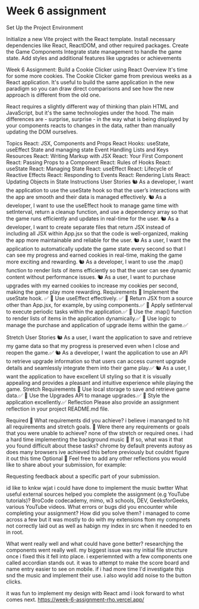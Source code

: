 # Week 6 assignment

Set Up the Project Environment

Initialize a new Vite project with the React template.
Install necessary dependencies like React, ReactDOM, and other required packages.
Create the Game Components
Integrate state management to handle the game state.
Add styles and additional features like upgrades or achievements






Week 6 Assignment: Build a Cookie Clicker using React
Overview
It's time for some more cookies. The Cookie Clicker game from previous weeks as a React application. It's useful to build the same application in the new paradigm so you can draw direct comparisons and see how the new approach is different from the old one.

React requires a slightly different way of thinking than plain HTML and JavaScript, but it's the same technologies under the hood. The main differences are - surprise, surprise - in the way what is being displayed by your components reacts to changes in the data, rather than manually updating the DOM ourselves.

Topics
React: JSX, Components and Props
React Hooks: useState, useEffect
State and managing state
Event Handling
Lists and Keys
Resources
React: Writing Markup with JSX
React: Your First Component
React: Passing Props to a Component
React: Rules of Hooks
React: useState
React: Managing State
React: useEffect
React: Lifecycle of Reactive Effects
React: Responding to Events
React: Rendering Lists
React: Updating Objects in State
Instructions
User Stories
🐿️ As a developer, I want the application to use the useState hook so that the user’s interactions with the app are smooth and their data is managed effectively.
🐿️ As a developer, I want to use the useEffect hook to manage game time with setInterval, return a cleanup function, and use a dependency array so that the game runs efficiently and updates in real-time for the user.
🐿️ As a developer, I want to create separate files that return JSX instead of including all JSX within App.jsx so that the code is well-organized, making the app more maintainable and reliable for the user.
🐿️ As a user, I want the application to automatically update the game state every second so that I can see my progress and earned cookies in real-time, making the game more exciting and rewarding.
🐿️ As a developer, I want to use the .map() function to render lists of items efficiently so that the user can see dynamic content without performance issues.
🐿️ As a user, I want to purchase upgrades with my earned cookies to increase my cookies per second, making the game play more rewarding.
Requirements
🎯 Implement the useState hook. ✅
🎯 Use useEffect effectively. ✅
🎯 Return JSX from a source other than App.jsx, for example, by using components.✅
🎯 Apply setInterval to execute periodic tasks within the application.✅
🎯 Use the .map() function to render lists of items in the application dynamically.✅
🎯 Use logic to manage the purchase and application of upgrade items within the game.✅





Stretch User Stories
🐿️ As a user, I want the application to save and retrieve my game data so that my progress is preserved even when I close and reopen the game.✅
🐿️ As a developer, I want the application to use an API to retrieve upgrade information so that users can access current upgrade details and seamlessly integrate them into their game play.✅
🐿️ As a user, I want the application to have excellent UI styling so that it is visually appealing and provides a pleasant and intuitive experience while playing the game.
Stretch Requirements
🏹 Use local storage to save and retrieve game data.✅
🏹 Use the Upgrades API to manage upgrades.✅
🏹 Style the application excellently.✅
Reflection
Please also provide an assignment reflection in your project README.md file.

Required
🎯 What requirements did you achieve?  i believe i mananged to hit all requirements
and stretch goals. 
🎯 Were there any requirements or goals that you were unable to achieve? none of thw stretch or
required ones. i had a hard time implementing the background music
🎯 If so, what was it that you found difficult about these tasks? chrome by default prevents autosy as does many browsers ive achieved this 
before previously but couldnt figure it out this time
Optional
🏹 Feel free to add any other reflections you would like to share about your submission, for example:

Requesting feedback about a specific part of your submission.

id like to knkw wjat i could have done to implement the music bwtter 
What useful external sources helped you complete the assignment (e.g YouTube tutorials)?
BroCode codecademy,  mimo, w3 schools, DEV, GeeksforGeeks, various YouTube videos.
What errors or bugs did you encounter while completing your assignment? How did you solve them?
i managed to come across a few but it was mostly to do with my extensions ftom my compnets  not correctly laid out
as well as habign my index in src when it needed to en in root.

What went really well and what could have gone better?
researchjng the components went really well. my biggest issue was 
my initial file structure once i fixed this it fell into place. i experiemnted with a
few components one called accordian stands out. it was to attempt to make the score board and name entry easier to 
see on mobile. 
if i had more time I'd investigate thjs snd the music and implement their use. i also 
woyld add noise to the button clicks. 

it was fun to implement my design witb React amd i look forward to
whst comes next. 
https://week-6-assignment-rho.vercel.app/